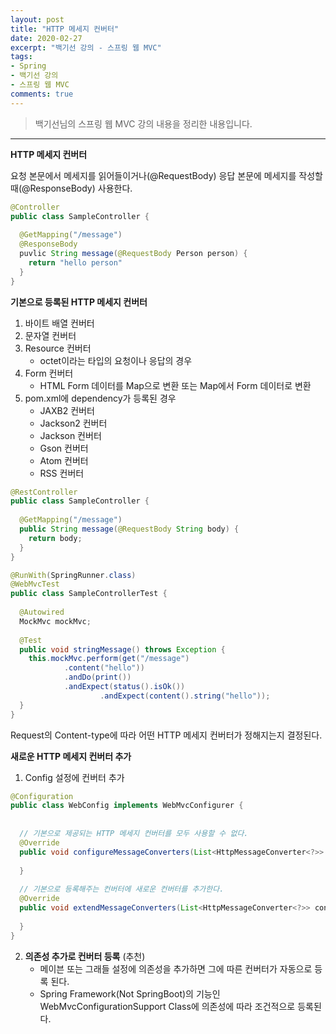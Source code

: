 ```yaml
---
layout: post 
title: "HTTP 메세지 컨버터"
date: 2020-02-27
excerpt: "백기선 강의 - 스프링 웹 MVC"
tags: 
- Spring
- 백기선 강의
- 스프링 웹 MVC
comments: true 
---
```


>백기선님의 스프링 웹 MVC 강의 내용을 정리한 내용입니다.
---


**HTTP 메세지 컨버터**

요청 본문에서 메세지를 읽어들이거나(@RequestBody) 응답 본문에 메세지를 작성할 때(@ResponseBody) 사용한다.

```java
@Controller
public class SampleController {
  
  @GetMapping("/message")
  @ResponseBody
  puvlic String message(@RequestBody Person person) {
    return "hello person"
  }
}
```



**기본으로 등록된 HTTP 메세지 컨버터**

1. 바이트 배열 컨버터
2. 문자열 컨버터
3. Resource 컨버터
   * octet이라는 타입의 요청이나 응답의 경우
4. Form 컨버터
   * HTML Form 데이터를 Map으로 변환 또는 Map에서 Form 데이터로 변환
5. pom.xml에 dependency가 등록된 경우
   * JAXB2 컨버터
   * Jackson2 컨버터
   * Jackson 컨버터
   * Gson 컨버터
   * Atom 컨버터
   * RSS 컨버터



```java
@RestController
public class SampleController {
  
  @GetMapping("/message")
  public String message(@RequestBody String body) {
    return body;
  }
}
```

```java
@RunWith(SpringRunner.class)
@WebMvcTest
public class SampleControllerTest {
  
  @Autowired
  MockMvc mockMvc;
  
  @Test
  public void stringMessage() throws Exception {
    this.mockMvc.perform(get("/message")
      		.content("hello"))
      		.andDo(print())
      		.andExpect(status().isOk())
					.andExpect(content().string("hello"));
  }
}
```



Request의 Content-type에 따라 어떤 HTTP 메세지 컨버터가 정해지는지 결정된다.



**새로운 HTTP 메세지 컨버터 추가**

1. Config 설정에 컨버터 추가

```java
@Configuration
public class WebConfig implements WebMvcConfigurer {
  
 
  // 기본으로 제공되는 HTTP 메세지 컨버터를 모두 사용할 수 없다.
  @Override
  public void configureMessageConverters(List<HttpMessageConverter<?>> converters) {
    
  }
  
  // 기본으로 등록해주는 컨버터에 새로운 컨버터를 추가한다.
  @Override
  public void extendMessageConverters(List<HttpMessageConverter<?>> converters) {
    
  }
}
```

2. **의존성 추가로 컨버터 등록** (추천)
   * 메이븐 또는 그래들 설정에 의존성을 추가하면 그에 따른 컨버터가 자동으로 등록 된다.
   * Spring Framework(Not SpringBoot)의 기능인 WebMvcConfigurationSupport Class에 의존성에 따라 조건적으로 등록된다.
